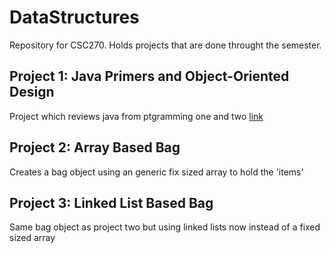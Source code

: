 # DataStructures
Repository for CSC270. Holds projects that are done throught the semester.

## Project 1: Java Primers and Object-Oriented Design
Project which reviews java from ptgramming one and two  [link](/project_1/)

## Project 2: Array Based Bag
Creates a bag object using an generic fix sized array to hold the 'items'

## Project 3: Linked List Based Bag
Same bag object as project two but using linked lists now instead of a fixed sized array
